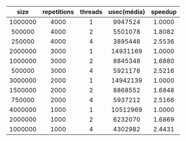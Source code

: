 |  size   | repetitions | threads | usec(média) | speedup |
| :-----: | :---------: | :-----: | :---------: | :-----: |
| 1000000 |    4000     |    1    |   9947524   | 1.0000  |
| 500000  |    4000     |    2    |   5501078   | 1.8082  |
| 250000  |    4000     |    4    |   3895448   | 2.5536  |
| 2000000 |    3000     |    1    |  14931169   | 1.0000  |
| 1000000 |    3000     |    2    |   8845348   | 1.6880  |
| 500000  |    3000     |    4    |   5921178   | 2.5216  |
| 3000000 |    2000     |    1    |  14942139   | 1.0000  |
| 1500000 |    2000     |    2    |   8868552   | 1.6848  |
| 750000  |    2000     |    4    |   5937212   | 2.5166  |
| 4000000 |    1000     |    1    |  10512969   | 1.0000  |
| 2000000 |    1000     |    2    |   6232070   | 1.6869  |
| 1000000 |    1000     |    4    |   4302982   | 2.4431  |
